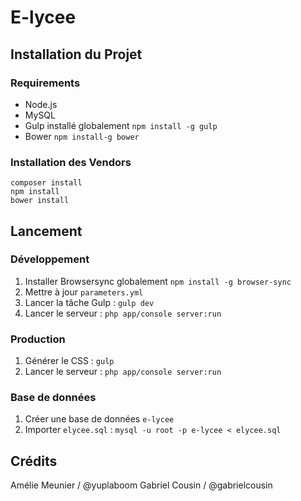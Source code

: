 # E-lycee


## Installation du Projet

### Requirements
- Node.js
- MySQL
- Gulp installé globalement `npm install -g gulp`
- Bower `npm install-g bower`

### Installation des Vendors
```
composer install
npm install
bower install
```


## Lancement

### Développement
1. Installer Browsersync globalement `npm install -g browser-sync`
2. Mettre à jour `parameters.yml`
3. Lancer la tâche Gulp : `gulp dev`
4. Lancer le serveur : `php app/console server:run`

### Production
1. Générer le CSS : `gulp`
2. Lancer le serveur : `php app/console server:run`

### Base de données
1. Créer une base de données `e-lycee`
2. Importer `elycee.sql` : `mysql -u root -p e-lycee < elycee.sql`


## Crédits

Amélie Meunier / @yuplaboom
Gabriel Cousin / @gabrielcousin
